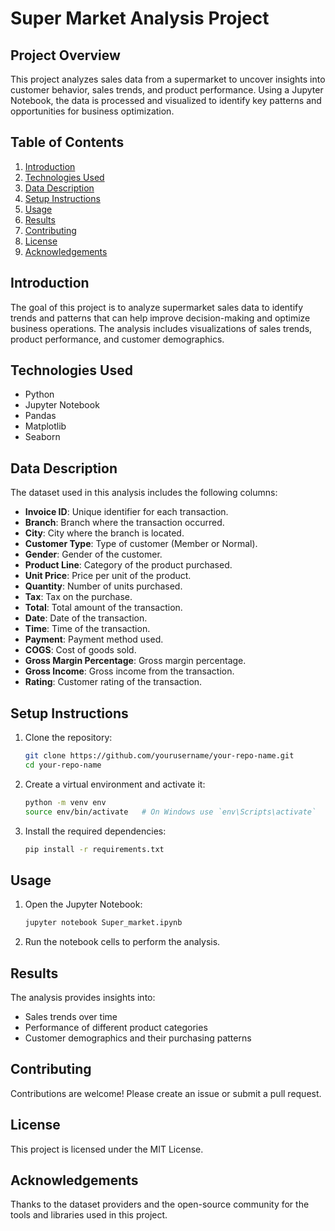 # Super Market Analysis Project

## Project Overview

This project analyzes sales data from a supermarket to uncover insights into customer behavior, sales trends, and product performance. Using a Jupyter Notebook, the data is processed and visualized to identify key patterns and opportunities for business optimization.

## Table of Contents
1. [Introduction](#introduction)
2. [Technologies Used](#technologies-used)
3. [Data Description](#data-description)
4. [Setup Instructions](#setup-instructions)
5. [Usage](#usage)
6. [Results](#results)
7. [Contributing](#contributing)
8. [License](#license)
9. [Acknowledgements](#acknowledgements)

## Introduction

The goal of this project is to analyze supermarket sales data to identify trends and patterns that can help improve decision-making and optimize business operations. The analysis includes visualizations of sales trends, product performance, and customer demographics.

## Technologies Used

- Python
- Jupyter Notebook
- Pandas
- Matplotlib
- Seaborn

## Data Description

The dataset used in this analysis includes the following columns:
- **Invoice ID**: Unique identifier for each transaction.
- **Branch**: Branch where the transaction occurred.
- **City**: City where the branch is located.
- **Customer Type**: Type of customer (Member or Normal).
- **Gender**: Gender of the customer.
- **Product Line**: Category of the product purchased.
- **Unit Price**: Price per unit of the product.
- **Quantity**: Number of units purchased.
- **Tax**: Tax on the purchase.
- **Total**: Total amount of the transaction.
- **Date**: Date of the transaction.
- **Time**: Time of the transaction.
- **Payment**: Payment method used.
- **COGS**: Cost of goods sold.
- **Gross Margin Percentage**: Gross margin percentage.
- **Gross Income**: Gross income from the transaction.
- **Rating**: Customer rating of the transaction.

## Setup Instructions

1. Clone the repository:
    ```bash
    git clone https://github.com/yourusername/your-repo-name.git
    cd your-repo-name
    ```
2. Create a virtual environment and activate it:
    ```bash
    python -m venv env
    source env/bin/activate   # On Windows use `env\Scripts\activate`
    ```
3. Install the required dependencies:
    ```bash
    pip install -r requirements.txt
    ```

## Usage

1. Open the Jupyter Notebook:
    ```bash
    jupyter notebook Super_market.ipynb
    ```
2. Run the notebook cells to perform the analysis.

## Results

The analysis provides insights into:
- Sales trends over time
- Performance of different product categories
- Customer demographics and their purchasing patterns

## Contributing

Contributions are welcome! Please create an issue or submit a pull request.

## License

This project is licensed under the MIT License.

## Acknowledgements

Thanks to the dataset providers and the open-source community for the tools and libraries used in this project.
